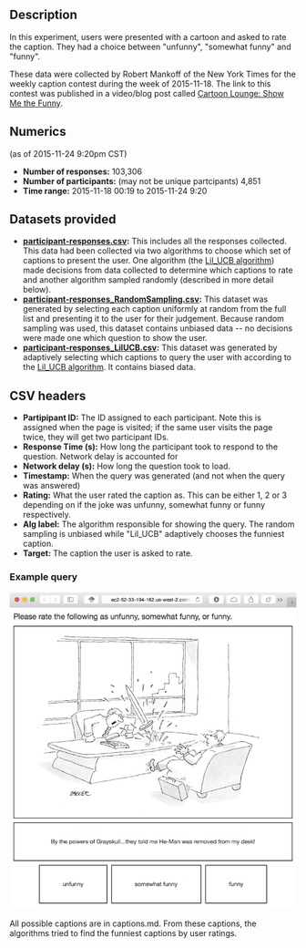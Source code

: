 ## Description
In this experiment, users were presented with a cartoon and asked to rate the
caption. They had a choice between "unfunny", "somewhat funny" and "funny".

These data were collected by Robert Mankoff of the New York Times for the
weekly caption contest during the week of 2015-11-18. The link to this contest
was published in a video/blog post called [Cartoon Lounge: Show Me the Funny].

[Cartoon Lounge: Show Me the Funny]:http://www.newyorker.com/cartoons/bob-mankoff/cartoon-lounge-show-me-the-funny

## Numerics
(as of 2015-11-24 9:20pm CST)

* **Number of responses:** 103,306
* **Number of participants:** (may not be unique partcipants) 4,851
* **Time range:** 2015-11-18 00:19 to 2015-11-24 9:20
## Datasets provided
* **[participant-responses.csv]:** This includes all the responses collected.
  This data had been collected via two algorithms to choose which set of
  captions to present the user. One algorithm (the [Lil_UCB algorithm]) made
  decisions from data collected to determine which captions to rate and another
  algorithm sampled randomly (described in more detail below).
* **[participant-responses_RandomSampling.csv]:** This dataset was generated by
  selecting each caption uniformly at random from the full list and presenting
  it to the user for their judgement. Because random sampling was used, this
  dataset contains unbiased data -- no decisions were made one which question
  to show the user.
* **[participant-responses_LilUCB.csv]:** This dataset was generated by
  adaptively selecting which captions to query the user with according to the
  [Lil_UCB algorithm]. It contains biased data.

[Lil_UCB algorithm]:http://arxiv.org/abs/1312.7308
[participant-responses_LilUCB.csv]:individual_algorithm_responses/participant-responses_LilUCB.csv
[participant-responses_RandomSampling.csv]:individual_algorithm_responses/participant-responses_RandomSampling.csv
[participant-responses.csv]:participant-responses.csv

## CSV headers
* **Partipipant ID:** The ID assigned to each participant. Note this is
  assigned when the page is visited; if the same user visits the page twice,
  they will get two participant IDs.
* **Response Time (s):** How long the participant took to respond to the
  question. Network delay is accounted for
* **Network delay (s):** How long the question took to load.
* **Timestamp:** When the query was generated (and not when the query was
  answered)
* **Rating:** What the user rated the caption as. This can be either 1, 2 or 3
  depending on if the joke was unfunny, somewhat funny or funny respectively.
* **Alg label:** The algorithm responsible for showing the query. The random
  sampling is unbiased while "Lil_UCB" adaptively chooses the funniest caption.
* **Target:** The caption the user is asked to rate.

### Example query
![](query.png)

All possible captions are in captions.md. From these captions, the algorithms
tried to find the funniest captions by user ratings.


